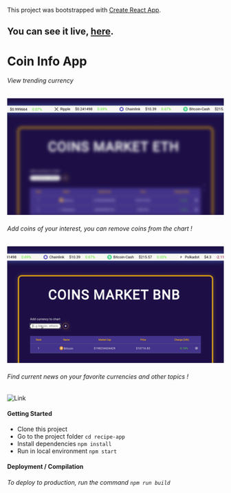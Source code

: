 This project was bootstrapped with [Create React App](https://github.com/facebook/create-react-app).

## You can see it live, [here](https://coin-market-info.vercel.app/).

# Coin Info App
###### View trending currency
![Link](gif-demo/coin-strip.gif) 

###### Add coins of your interest, you can remove coins from the chart !
![Link](gif-demo/coin-info.gif) 


###### Find current news on your favorite currencies and other topics !
![Link](gif-demo/coin-info-news.gif) 

#### Getting Started
* Clone this project
* Go to the project folder `cd recipe-app`
* Install dependencies `npm install`
* Run in local environment `npm start`

#### Deployment / Compilation
###### To deploy to production, run the command `npm run build`
